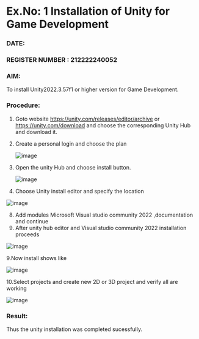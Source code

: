 # Ex.No: 1  Installation of Unity for Game Development
### DATE:                                                                            
### REGISTER NUMBER : 212222240052
### AIM: 
To install Unity2022.3.57f1 or higher version for Game Development.
### Procedure:
1. Goto website https://unity.com/releases/editor/archive or https://unity.com/download  and choose the corresponding Unity Hub and download it.
2. Create a personal login and choose the plan
   
   ![image](https://github.com/user-attachments/assets/f6a2db46-908f-4a91-b63d-794af5cb35d8)
   
4. Open the unity Hub and choose install button.
   
   ![image](https://github.com/user-attachments/assets/ecbd5e46-cd02-4966-a470-4833e05c2574)
   
6. Choose Unity install editor and specify the location
   
 ![image](https://github.com/user-attachments/assets/d9e882d1-a73e-4704-a554-2ea4eb1964c7)

8.  Add modules Microsoft Visual studio community 2022 ,documentation and continue
9.  After unity hub editor and  Visual studio community 2022 installation proceeds
   
   ![image](https://github.com/user-attachments/assets/4425bc37-99c3-4fc6-b887-da5366ae9860)
   
9.Now install shows like 

![image](https://github.com/user-attachments/assets/7e1dd5c5-4398-4c10-89cd-5f0442f49c59)

10.Select projects and create new 2D or 3D project and verify all are working

![image](https://github.com/user-attachments/assets/c902763e-4ba5-42b7-8251-a74db9ba5a42)


### Result:
Thus the unity installation was completed sucessfully.


